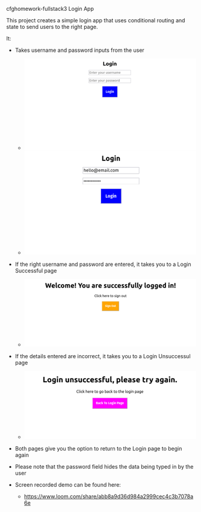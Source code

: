 cfghomework-fullstack3
Login App

This project creates a simple login app that uses conditional routing and state to send users to the right page.

It:
- Takes username and password inputs from the user
    - ![image](/login-logout-app/images/login%20page.png)
    - ![image](/login-logout-app/images/login%20page%20with%20data.png)
- If the right username and password are entered, it takes you to a Login Successful page
    - ![image](/login-logout-app/images//login%20successful.png)
- If the details entered are incorrect, it takes you to a Login Unsuccessul page
    - ![image](/login-logout-app/images//login%20unsuccessful.png)
- Both pages give you the option to return to the Login page to begin again
- Please note that the password field hides the data being typed in by the user

- Screen recorded demo can be found here: 
    - https://www.loom.com/share/abb8a9d36d984a2999cec4c3b7078a6e 

